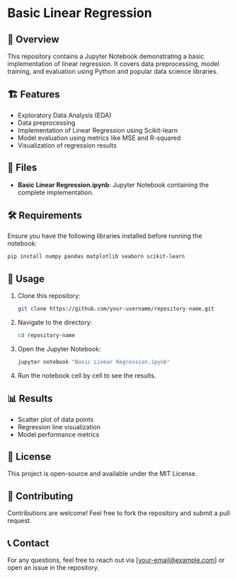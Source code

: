 # Basic Linear Regression

## 📌 Overview
This repository contains a Jupyter Notebook demonstrating a basic implementation of linear regression. It covers data preprocessing, model training, and evaluation using Python and popular data science libraries.

## 🏗 Features
- Exploratory Data Analysis (EDA)
- Data preprocessing
- Implementation of Linear Regression using Scikit-learn
- Model evaluation using metrics like MSE and R-squared
- Visualization of regression results

## 📂 Files
- **Basic Linear Regression.ipynb**: Jupyter Notebook containing the complete implementation.

## 🛠 Requirements
Ensure you have the following libraries installed before running the notebook:
```bash
pip install numpy pandas matplotlib seaborn scikit-learn
```

## 🚀 Usage
1. Clone this repository:
   ```bash
   git clone https://github.com/your-username/repository-name.git
   ```
2. Navigate to the directory:
   ```bash
   cd repository-name
   ```
3. Open the Jupyter Notebook:
   ```bash
   jupyter notebook "Basic Linear Regression.ipynb"
   ```
4. Run the notebook cell by cell to see the results.

## 📊 Results
- Scatter plot of data points
- Regression line visualization
- Model performance metrics

## 📜 License
This project is open-source and available under the MIT License.

## 🤝 Contributing
Contributions are welcome! Feel free to fork the repository and submit a pull request.

## 📞 Contact
For any questions, feel free to reach out via [your-email@example.com] or open an issue in the repository.

